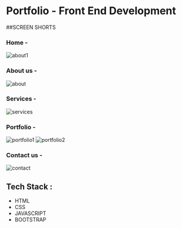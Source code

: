 # Portfolio - Front End Development

##SCREEN SHORTS

### Home -

![about1](https://github.com/pavankumarudatha/portfolio-front-end-development/assets/118047429/01d7fb8f-eaed-471e-b656-e8d01fc2fdb0)


### About us -

![about](https://github.com/pavankumarudatha/portfolio-front-end-development/assets/118047429/8b2e952e-3c09-41e4-9bed-3e100cd9718b)

### Services -

![services](https://github.com/pavankumarudatha/portfolio-front-end-development/assets/118047429/5884c6e3-dbcb-416a-a02e-3ebf04228637)

### Portfolio -
![portfolio1](https://github.com/pavankumarudatha/portfolio-front-end-development/assets/118047429/5c1bc890-6837-4efc-8b0a-1325daef9c59)
![portfolio2](https://github.com/pavankumarudatha/portfolio-front-end-development/assets/118047429/89f64621-68ef-4b1e-a2ba-8753527f7d61)

### Contact us -

![contact](https://github.com/pavankumarudatha/portfolio-front-end-development/assets/118047429/997ee478-c312-44e3-848d-6b1a454db1cf)

## Tech Stack :
- HTML
- CSS
- JAVASCRIPT
- BOOTSTRAP
